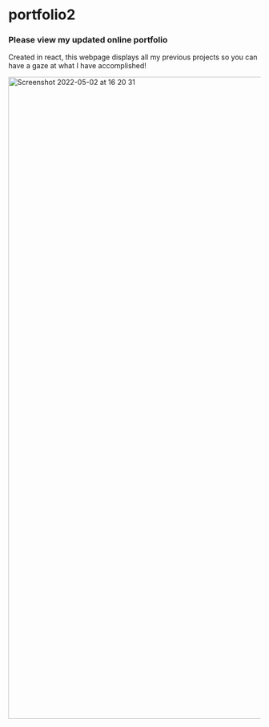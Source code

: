 # portfolio2
<h3> Please view my updated online portfolio </h3>
<p> Created in react, this webpage displays all my previous projects so you can have a gaze at what I have accomplished!</p>

<img width="1280" alt="Screenshot 2022-05-02 at 16 20 31" src="https://user-images.githubusercontent.com/97288818/166260129-7a04e94b-50c9-42c2-a20a-45882d45d152.png">
